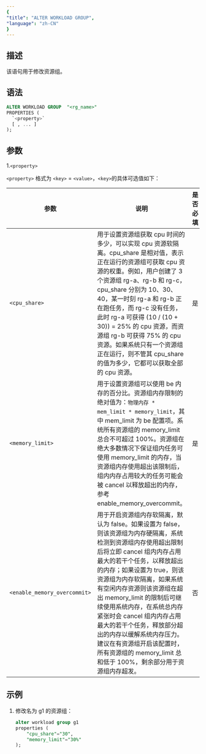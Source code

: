 ```yaml
---
{
"title": "ALTER WORKLOAD GROUP",
"language": "zh-CN"
}
---
```


<!-- 
Licensed to the Apache Software Foundation (ASF) under one
or more contributor license agreements.  See the NOTICE file
distributed with this work for additional information
regarding copyright ownership.  The ASF licenses this file
to you under the Apache License, Version 2.0 (the
"License"); you may not use this file except in compliance
with the License.  You may obtain a copy of the License at

  http://www.apache.org/licenses/LICENSE-2.0

Unless required by applicable law or agreed to in writing,
software distributed under the License is distributed on an
"AS IS" BASIS, WITHOUT WARRANTIES OR CONDITIONS OF ANY
KIND, either express or implied.  See the License for the
specific language governing permissions and limitations
under the License.
-->

## 描述

该语句用于修改资源组。

## 语法

```sql
ALTER WORKLOAD GROUP  "<rg_name>"
PROPERTIES (
  `<property>`
  [ , ... ]
);
```

## 参数

1.`<property>`

`<property>` 格式为 `<key>` = `<value>`，`<key>`的具体可选值如下：

| 参数 | 说明 | 是否必填 |
| -- | -- | -- |
| `<cpu_share>` | 用于设置资源组获取 cpu 时间的多少，可以实现 cpu 资源软隔离。cpu_share 是相对值，表示正在运行的资源组可获取 cpu 资源的权重。例如，用户创建了 3 个资源组 rg-a、rg-b 和 rg-c，cpu_share 分别为 10、30、40，某一时刻 rg-a 和 rg-b 正在跑任务，而 rg-c 没有任务，此时 rg-a 可获得 (10 / (10 + 30)) = 25% 的 cpu 资源，而资源组 rg-b 可获得 75% 的 cpu 资源。如果系统只有一个资源组正在运行，则不管其 cpu_share 的值为多少，它都可以获取全部的 cpu 资源。 | 是 |
| `<memory_limit>` | 用于设置资源组可以使用 be 内存的百分比。资源组内存限制的绝对值为：`物理内存 * mem_limit * memory_limit`，其中 mem_limit 为 be 配置项。系统所有资源组的 memory_limit 总合不可超过 100%。资源组在绝大多数情况下保证组内任务可使用 memory_limit 的内存，当资源组内存使用超出该限制后，组内内存占用较大的任务可能会被 cancel 以释放超出的内存，参考 enable_memory_overcommit。 | 是 |
| `<enable_memory_overcommit>` | 用于开启资源组内存软隔离，默认为 false。如果设置为 false，则该资源组为内存硬隔离，系统检测到资源组内存使用超出限制后将立即 cancel 组内内存占用最大的若干个任务，以释放超出的内存；如果设置为 true，则该资源组为内存软隔离，如果系统有空闲内存资源则该资源组在超出 memory_limit 的限制后可继续使用系统内存，在系统总内存紧张时会 cancel 组内内存占用最大的若干个任务，释放部分超出的内存以缓解系统内存压力。建议在有资源组开启该配置时，所有资源组的 memory_limit 总和低于 100%，剩余部分用于资源组内存超发。 | 否 |

## 示例

1. 修改名为 g1 的资源组：

    ```sql
    alter workload group g1
    properties (
        "cpu_share"="30",
        "memory_limit"="30%"
    );
    ```
